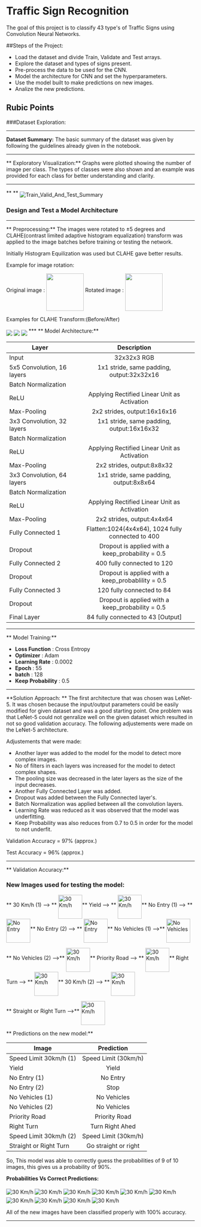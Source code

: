 # Traffic Sign Recognition

The goal of this project is to classify 43 type's of Traffic Signs using Convolution Neural Networks.

##Steps of the Project:
* Load the dataset and divide Train, Validate and Test arrays.
* Explore the dataset and types of signs present.
* Pre-process the data to be used for the CNN.
* Model the architecture for CNN and set the hyperparameters.
* Use the model built to make predictions on new images.
* Analize the new predictions.

## Rubic Points
###Dataset Exploration:
***
**Dataset Summary:** The basic summary of the dataset was given by following the guidelines already given in the notebook.
***
** Exploratory Visualization:** Graphs were plotted showing the number of image per class. The types of classes were also shown and an example was provided for each class for better understanding and clarity.
***
** ** <img src="number.jpg" alt="Train_Valid_And_Test_Summary" align="Middle"/>
### Design and Test a Model Architecture
***
** Preprocessing:** The images were rotated to &plusmn;5 degrees and CLAHE(contrast limited adaptive histogram equalization) transform was applied to the image batches before training or testing the network.

Initially Histogram Equilization was used but CLAHE gave better results.

Example for image rotation:

Original image : <img src="Original.jpg" style="width: 100px;" align="Middle"/> Rotated image : <img src="Rotated.jpg" style="width: 100px;" align="Middle"/>

Examples for CLAHE Transform:(Before/After)

<img src="./Processed_Images_Eg/Image_1.jpg"  align="Middle"/>

<img src="./Processed_Images_Eg/Image_2.jpg"  align="Middle"/>

<img src="./Processed_Images_Eg/Image_3.jpg"  align="Middle"/>
***
** Model Architecture:** 

| Layer        | Description           |
| -------------|:--------------------:|
| Input        | 32x32x3 RGB |
| 5x5 Convolution, 16 layers|1x1 stride, same padding, output:32x32x16|
| Batch Normalization |  |
| ReLU | Applying Rectified Linear Unit as Activation |
| Max-Pooling | 2x2 strides, output:16x16x16 |
| 3x3 Convolution, 32 layers|1x1 stride, same padding, output:16x16x32|
| Batch Normalization |  |
| ReLU | Applying Rectified Linear Unit as Activation |
| Max-Pooling | 2x2 strides, output:8x8x32 |
| 3x3 Convolution, 64 layers|1x1 stride, same padding, output:8x8x64|
| Batch Normalization |  |
| ReLU | Applying Rectified Linear Unit as Activation |
| Max-Pooling | 2x2 strides, output:4x4x64|
| Fully Connected 1 | Flatten:1024(4x4x64), 1024 fully connected to 400 |
| Dropout | Dropout is applied with a keep_probability = 0.5 |
| Fully Connected 2 | 400 fully connected to 120 |
| Dropout | Dropout is applied with a keep_probablility = 0.5 |
| Fully Connected 3 | 120 fully connected to 84 |
| Dropout | Dropout is applied with a keep_probability = 0.5 |
| Final Layer | 84 fully connected to 43 [Output] |
***
** Model Training:**
* __Loss Function__ : Cross Entropy
* __Optimizer__ : Adam
* __Learning Rate__ : 0.0002
* __Epoch__ : 55
* __batch__ : 128
* __Keep Probability__ : 0.5
***
**Solution Approach: ** The first architecture that was chosen was LeNet-5. It was chosen because the input/output parameters could be easily modified for given dataset and was a good starting point. One problem was that LeNet-5 could not genralize well on the given dataset which resulted in not so good validation accuracy. The following adjustements were made on the LeNet-5 architecture.

Adjustements that were made:
* Another layer was added to the model for the model to detect more complex images.
* No of filters in each layers was increased for the model to detect complex shapes.
* The pooling size was decreased in the later layers as the size of the input decreases.
* Another Fully Connected Layer was added.
* Dropout was added between the Fully Connected layer's.
* Batch Normalization was applied between all the convolution layers.
* Learning Rate was reduced as it was observed that the model was underfitting.
* Keep Probability was also reduces from 0.7 to 0.5 in order for the model to not underfit.

Validation Accuracy = 97% (approx.)

Test Accuracy = 96% (approx.)

***
** Validation Accuracy:** 

### New Images used for testing the model:

** 30 Km/h (1) --> ** <img src="./Cropped-Images/30kmph.jpg" alt="30 Km/h" style="width: 64px;" align="Middle"/>** Yield --> **   <img src="./Cropped-Images/Give_Way.jpg" alt="30 Km/h" style="width: 64px;" align="Middle"/>** No Entry (1) --> ** <img src="./Cropped-Images/No_Entry.jpg" alt="No Entry" style="width: 64px;" align="Middle"/>** No Entry (2) --> ** <img src="./Cropped-Images/No_Entry_1.jpg" alt="No Entry" style="width: 64px;" align="Middle"/>** No Vehicles (1) -->** <img src="./Cropped-Images/No_Vehicles.jpg" alt="No Vehicles" style="width: 64px;" align="Middle"/>

** No Vehicles (2) -->** <img src="./Cropped-Images/No_Vehicles_1.jpg" alt="30 Km/h" style="width: 64px;" align="Middle"/>** Priority Road --> ** <img src="./Cropped-Images/Priority_Road.jpg" alt="30 Km/h" style="width: 64px;" align="Middle"/>** Right Turn --> ** <img src="./Cropped-Images/Right_Turn.jpg" alt="30 Km/h" style="width: 64px;" align="Middle"/>** 30 Km/h (2) --> ** <img src="./Cropped-Images/speed_limit_30.jpg" alt="30 Km/h" style="width: 64px;" align="Middle"/>

** Straight or Right Turn -->** <img src="./Cropped-Images/Straight_or_Right.jpg" alt="30 Km/h" style="width: 64px;" align="Middle"/>


** Predictions on the new model:**

| Image | Prediction |
| ---------- | :---------: |
| Speed Limit 30km/h (1) | Speed Limit (30km/h) |
| Yield | Yield |
| No Entry (1) | No Entry |
| No Entry (2) | Stop |
| No Vehicles (1) | No Vehicles |
| No Vehicles (2) | No Vehicles |
| Priority Road | Priority Road |
| Right Turn | Turn Right Ahed |
| Speed Limit 30km/h (2) | Speed Limit (30km/h) |
| Straight or Right Turn | Go straight or right |

So, This model was able to correctly guess the probabilities of 9 of 10 images, this gives us a probability of 90%.

**Probabilities Vs Correct Predictions:**

<img src="./Plots/Softmax_0.jpg" alt="30 Km/h"  align="Middle"/>
<img src="./Plots/Softmax_1.jpg" alt="30 Km/h"  align="Middle"/>
<img src="./Plots/Softmax_2.jpg" alt="30 Km/h"  align="Middle"/>
<img src="./Plots/Softmax_3.jpg" alt="30 Km/h"  align="Middle"/>
<img src="./Plots/Softmax_4.jpg" alt="30 Km/h"  align="Middle"/>
<img src="./Plots/Softmax_5.jpg" alt="30 Km/h"  align="Middle"/>
<img src="./Plots/Softmax_6.jpg" alt="30 Km/h"  align="Middle"/>
<img src="./Plots/Softmax_7.jpg" alt="30 Km/h"  align="Middle"/>
<img src="./Plots/Softmax_8.jpg" alt="30 Km/h"  align="Middle"/>
<img src="./Plots/Softmax_9.jpg" alt="30 Km/h"  align="Middle"/>

All of the new images have been classified properly with 100% accuracy.

***